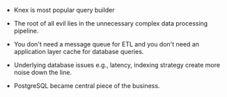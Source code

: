 - Knex is most popular query builder

- The root of all evil lies in the unnecessary complex data processing pipeline.
- You don't need a message queue for ETL and you don't need an application layer cache for database queries.
- Underlying database issues e.g., latency, indexing strategy create more noise down the line.

- PostgreSQL became central piece of the business.
